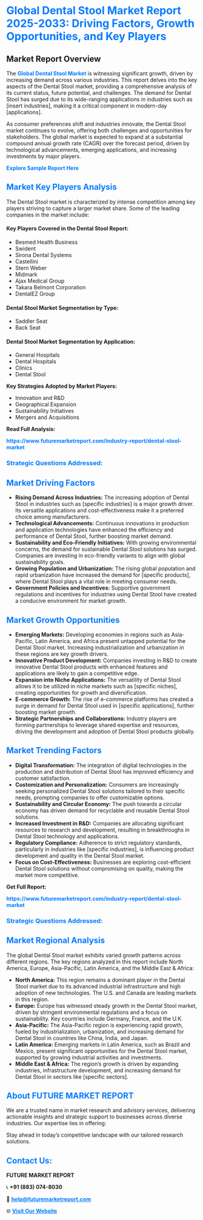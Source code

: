 <h1 style="color: #007BFF;">Global Dental Stool Market Report 2025-2033: Driving Factors, Growth Opportunities, and Key Players</h1>

<section id="overview">
<h2>Market Report Overview</h2>
<p>The <a href="https://www.futuremarketreport.com/industry-report/dental-stool-market" style="color: #007BFF; text-decoration: none;"><strong>Global Dental Stool Market</strong></a> is witnessing significant growth, driven by increasing demand across various industries. This report delves into the key aspects of the Dental Stool market, providing a comprehensive analysis of its current status, future potential, and challenges. The demand for Dental Stool has surged due to its wide-ranging applications in industries such as [insert industries], making it a critical component in modern-day [applications].</p>
<p>As consumer preferences shift and industries innovate, the Dental Stool market continues to evolve, offering both challenges and opportunities for stakeholders. The global market is expected to expand at a substantial compound annual growth rate (CAGR) over the forecast period, driven by technological advancements, emerging applications, and increasing investments by major players.</p>
</section>

<section id="overview">
<p><a href="https://www.futuremarketreport.com/request-sample/reportId=112086" style="color: #007BFF; text-decoration: none;"><strong>Explore Sample Report Here</strong></a></p>
</section>

<section id="key-players">
<h2 style="color: #007BFF;">Market Key Players Analysis</h2>
<p>The Dental Stool market is characterized by intense competition among key players striving to capture a larger market share. Some of the leading companies in the market include:</p>
<h4>Key Players Covered in the Dental Stool Report:</h4>
<ul><li>Besmed Health Business</li><li>Swident</li><li>Sirona Dental Systems</li><li>Castellini</li><li>Stern Weber</li><li>Midmark</li><li>Ajax Medical Group</li><li>Takara Belmont Corporation</li><li>DentalEZ Group</li></ul>
<h4>Dental Stool Market Segmentation by Type:</h4>
<ul><li>Saddler Seat</li><li>Back Seat</li></ul>

<h4>Dental Stool Market Segmentation by Application:</h4>
<ul><li>General Hospitals</li><li>Dental Hospitals</li><li>Clinics</li><li>Dental Stool</li></ul>
<p><strong>Key Strategies Adopted by Market Players:</strong></p>
<ul>
<li>Innovation and R&D</li>
<li>Geographical Expansion</li>
<li>Sustainability Initiatives</li>
<li>Mergers and Acquisitions</li>
</ul>
</section>

<section>
<p><strong>Read Full Analysis: </strong></p><a href="https://www.futuremarketreport.com/industry-report/dental-stool-market" style="color: #007BFF; text-decoration: none;"><strong>https://www.futuremarketreport.com/industry-report/dental-stool-market</strong></a>
<h3 style="color: #007BFF;">Strategic Questions Addressed:</h3>
</section>

<section id="driving-factors">
<h2 style="color: #007BFF;">Market Driving Factors</h2>
<ul>
<li><strong>Rising Demand Across Industries:</strong> The increasing adoption of Dental Stool in industries such as [specific industries] is a major growth driver. Its versatile applications and cost-effectiveness make it a preferred choice among manufacturers.</li>
<li><strong>Technological Advancements:</strong> Continuous innovations in production and application technologies have enhanced the efficiency and performance of Dental Stool, further boosting market demand.</li>
<li><strong>Sustainability and Eco-Friendly Initiatives:</strong> With growing environmental concerns, the demand for sustainable Dental Stool solutions has surged. Companies are investing in eco-friendly variants to align with global sustainability goals.</li>
<li><strong>Growing Population and Urbanization:</strong> The rising global population and rapid urbanization have increased the demand for [specific products], where Dental Stool plays a vital role in meeting consumer needs.</li>
<li><strong>Government Policies and Incentives:</strong> Supportive government regulations and incentives for industries using Dental Stool have created a conducive environment for market growth.</li>
</ul>
</section>

<section id="growth-opportunities">
<h2 style="color: #007BFF;">Market Growth Opportunities</h2>
<ul>
<li><strong>Emerging Markets:</strong> Developing economies in regions such as Asia-Pacific, Latin America, and Africa present untapped potential for the Dental Stool market. Increasing industrialization and urbanization in these regions are key growth drivers.</li>
<li><strong>Innovative Product Development:</strong> Companies investing in R&D to create innovative Dental Stool products with enhanced features and applications are likely to gain a competitive edge.</li>
<li><strong>Expansion into Niche Applications:</strong> The versatility of Dental Stool allows it to be utilized in niche markets such as [specific niches], creating opportunities for growth and diversification.</li>
<li><strong>E-commerce Growth:</strong> The rise of e-commerce platforms has created a surge in demand for Dental Stool used in [specific applications], further boosting market growth.</li>
<li><strong>Strategic Partnerships and Collaborations:</strong> Industry players are forming partnerships to leverage shared expertise and resources, driving the development and adoption of Dental Stool products globally.</li>
</ul>
</section>

<section id="trending-factors">
<h2 style="color: #007BFF;">Market Trending Factors</h2>
<ul>
<li><strong>Digital Transformation:</strong> The integration of digital technologies in the production and distribution of Dental Stool has improved efficiency and customer satisfaction.</li>
<li><strong>Customization and Personalization:</strong> Consumers are increasingly seeking personalized Dental Stool solutions tailored to their specific needs, prompting companies to offer customizable options.</li>
<li><strong>Sustainability and Circular Economy:</strong> The push towards a circular economy has driven demand for recyclable and reusable Dental Stool solutions.</li>
<li><strong>Increased Investment in R&D:</strong> Companies are allocating significant resources to research and development, resulting in breakthroughs in Dental Stool technology and applications.</li>
<li><strong>Regulatory Compliance:</strong> Adherence to strict regulatory standards, particularly in industries like [specific industries], is influencing product development and quality in the Dental Stool market.</li>
<li><strong>Focus on Cost-Effectiveness:</strong> Businesses are exploring cost-efficient Dental Stool solutions without compromising on quality, making the market more competitive.</li>
</ul>
</section>

<section>
<p><strong>Get Full Report: </strong></p><a href="https://www.futuremarketreport.com/industry-report/dental-stool-market" style="color: #007BFF; text-decoration: none;"><strong>https://www.futuremarketreport.com/industry-report/dental-stool-market</strong></a>
<h3 style="color: #007BFF;">Strategic Questions Addressed:</h3>
</section>


<section id="regional-analysis">
<h2 style="color: #007BFF;">Market Regional Analysis</h2>
<p>The global Dental Stool market exhibits varied growth patterns across different regions. The key regions analyzed in this report include North America, Europe, Asia-Pacific, Latin America, and the Middle East & Africa:</p>
<ul>
<li><strong>North America:</strong> This region remains a dominant player in the Dental Stool market due to its advanced industrial infrastructure and high adoption of new technologies. The U.S. and Canada are leading markets in this region.</li>
<li><strong>Europe:</strong> Europe has witnessed steady growth in the Dental Stool market, driven by stringent environmental regulations and a focus on sustainability. Key countries include Germany, France, and the U.K.</li>
<li><strong>Asia-Pacific:</strong> The Asia-Pacific region is experiencing rapid growth, fueled by industrialization, urbanization, and increasing demand for Dental Stool in countries like China, India, and Japan.</li>
<li><strong>Latin America:</strong> Emerging markets in Latin America, such as Brazil and Mexico, present significant opportunities for the Dental Stool market, supported by growing industrial activities and investments.</li>
<li><strong>Middle East & Africa:</strong> The region’s growth is driven by expanding industries, infrastructure development, and increasing demand for Dental Stool in sectors like [specific sectors].</li>
</ul>
</section>

<footer>
<h2 style="color: #007BFF;">About FUTURE MARKET REPORT</h2>
<p>We are a trusted name in market research and advisory services, delivering actionable insights and strategic support to businesses across diverse industries. Our expertise lies in offering:</p>

<p>Stay ahead in today’s competitive landscape with our tailored research solutions.</p>

<h2 style="color: #007BFF;">Contact Us:</h2>
<p><strong>FUTURE MARKET REPORT</strong></p>
<p>📞 <strong>+91 (883) 074-8030</strong></p>
<p>📧 <strong><a href="mailto:help@futuremarketreport.com" style="color: #007BFF;">help@futuremarketreport.com</a></strong></p>
<p>🌐 <strong><a href="https://www.futuremarketreport.com/" style="color: #007BFF;">Visit Our Website</a></strong></p>
</footer>